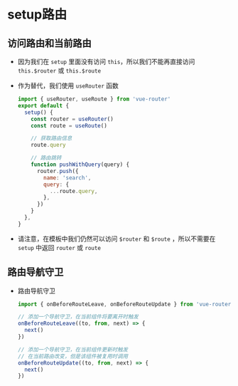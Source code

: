 # setup路由

## 访问路由和当前路由

+ 因为我们在 `setup` 里面没有访问 `this`，所以我们不能再直接访问 `this.$router` 或 `this.$route`

+ 作为替代，我们使用 `useRouter` 函数

    ```js
    import { useRouter, useRoute } from 'vue-router'
    export default {
      setup() {
        const router = useRouter()
        const route = useRoute()

        // 获取路由信息
        route.query

        // 路由跳转
        function pushWithQuery(query) {
          router.push({
            name: 'search',
            query: {
              ...route.query,
            },
          })
        }
      },
    }
    ```

+ 请注意，在模板中我们仍然可以访问 `$router` 和 `$route` ，所以不需要在 `setup` 中返回 `router` 或 `route`

## 路由导航守卫

+ 路由导航守卫

    ```js
    import { onBeforeRouteLeave, onBeforeRouteUpdate } from 'vue-router'

    // 添加一个导航守卫，在当前组件将要离开时触发
    onBeforeRouteLeave((to, from, next) => {
      next()
    })

    // 添加一个导航守卫，在当前组件更新时触发
    // 在当前路由改变，但是该组件被复用时调用
    onBeforeRouteUpdate((to, from, next) => {
      next()
    })
    ```
